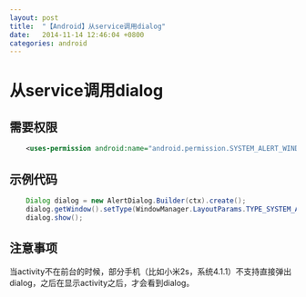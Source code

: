 ```yaml
---
layout: post
title:  "【Android】从service调用dialog"
date:   2014-11-14 12:46:04 +0800
categories: android
---
```

# 从service调用dialog

## 需要权限

```xml
    <uses-permission android:name="android.permission.SYSTEM_ALERT_WINDOW" />
```

##  示例代码

```java
    Dialog dialog = new AlertDialog.Builder(ctx).create();
    dialog.getWindow().setType(WindowManager.LayoutParams.TYPE_SYSTEM_ALERT);
    dialog.show();
```

## 注意事项

当activity不在前台的时候，部分手机（比如小米2s，系统4.1.1）不支持直接弹出dialog，之后在显示activity之后，才会看到dialog。

